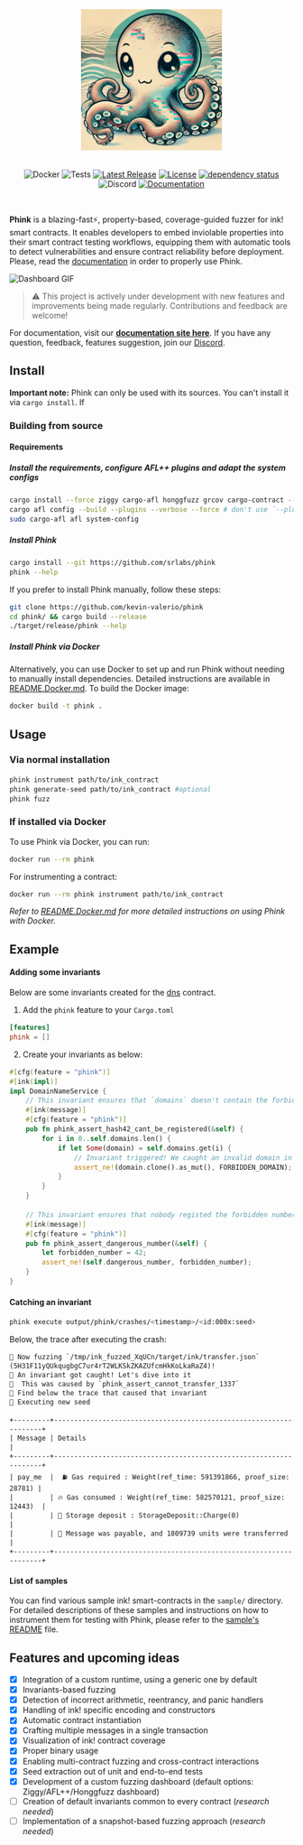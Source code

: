 <div align="center">

<img src="https://raw.githubusercontent.com/srlabs/phink/refs/heads/main/assets/phink.png" alt="phink" width="250"/>
</br>
</br>


![Docker](https://github.com/srlabs/phink/actions/workflows/docker.yml/badge.svg)
![Tests](https://github.com/srlabs/phink/actions/workflows/rust.yml/badge.svg)
[![Latest Release](https://img.shields.io/crates/v/phink.svg)](https://crates.io/crates/phink)
[![License](https://img.shields.io/github/license/srlabs/phink)](https://github.com/srlabs/phink/blob/main/LICENSE)
[![dependency status](https://deps.rs/repo/github/srlabs/phink/status.svg)](https://deps.rs/repo/github/srlabs/phink)
![Discord](https://img.shields.io/discord/1276519988349374587?label=Discord)
[![Documentation](https://img.shields.io/badge/docs-latest-blue.svg)](https://srlabs.github.io/phink)

</div>
</br>

**Phink** is a blazing-fast⚡, property-based, coverage-guided fuzzer for ink! smart contracts. It enables developers to
embed inviolable properties into their smart contract testing workflows, equipping them with automatic tools to detect
vulnerabilities and ensure contract reliability before deployment. Please, read
the [documentation](https://srlabs.github.io/phink/) in order to properly
use Phink.

![Dashboard GIF](assets/dashboard.gif)


> ⚠️ This project is actively under development with new features and improvements being made regularly. Contributions
> and feedback are welcome!

For documentation, visit our [**documentation site here**](https://srlabs.github.io/phink/). If you have any question,
feedback, features suggestion, join our [Discord](https://discord.gg/gAahQMGE).

## Install

**Important note:** Phink can only be used with its sources. You can't install it via `cargo install`. If

### Building from source

#### Requirements

##### Install the requirements, configure AFL++ plugins and adapt the system configs

```bash
cargo install --force ziggy cargo-afl honggfuzz grcov cargo-contract --locked 
cargo afl config --build --plugins --verbose --force # don't use `--plugins` if you're on macOS
sudo cargo-afl afl system-config
```

##### Install Phink

```bash
cargo install --git https://github.com/srlabs/phink
phink --help
```

If you prefer to install Phink manually, follow these steps:

```bash
git clone https://github.com/kevin-valerio/phink
cd phink/ && cargo build --release
./target/release/phink --help
```

##### Install Phink via Docker

Alternatively, you can use Docker to set up and run Phink without needing to manually install dependencies. Detailed
instructions are available in [README.Docker.md](README.Docker.md). To build the Docker image:

```bash
docker build -t phink .
```

## Usage

### Via normal installation

```bash
phink instrument path/to/ink_contract
phink generate-seed path/to/ink_contract #optional 
phink fuzz  
```  

### If installed via Docker

To use Phink via Docker, you can run:

```bash
docker run --rm phink
```

For instrumenting a contract:

```bash
docker run --rm phink instrument path/to/ink_contract
```

_Refer to [README.Docker.md](README.Docker.md) for more detailed instructions on using Phink with Docker._

## Example

#### Adding some invariants

Below are some invariants created for the [dns](https://github.com/kevin-valerio/phink/blob/main/sample/dns/lib.rs)
contract.

1. Add the `phink` feature to your `Cargo.toml`

```toml
[features]
phink = []
```

2. Create your invariants as below:

```rust
#[cfg(feature = "phink")]
#[ink(impl)]
impl DomainNameService {
    // This invariant ensures that `domains` doesn't contain the forbidden domain that nobody should regsiter 
    #[ink(message)]
    #[cfg(feature = "phink")]
    pub fn phink_assert_hash42_cant_be_registered(&self) {
        for i in 0..self.domains.len() {
            if let Some(domain) = self.domains.get(i) {
                // Invariant triggered! We caught an invalid domain in the storage...
                assert_ne!(domain.clone().as_mut(), FORBIDDEN_DOMAIN);
            }
        }
    }

    // This invariant ensures that nobody registed the forbidden number
    #[ink(message)]
    #[cfg(feature = "phink")]
    pub fn phink_assert_dangerous_number(&self) {
        let forbidden_number = 42;
        assert_ne!(self.dangerous_number, forbidden_number);
    }
}
```

#### Catching an invariant

```bash
phink execute output/phink/crashes/<timestamp>/<id:000x:seed>  
```

Below, the trace after executing the crash:

```
🚀 Now fuzzing `/tmp/ink_fuzzed_XqUCn/target/ink/transfer.json` (5H31F11yQUkqugbgC7ur4rT2WLKSkZKAZUfcmHkKoLkaRaZ4)!
🤯 An invariant got caught! Let's dive into it
🫵  This was caused by `phink_assert_cannot_transfer_1337`
🎉 Find below the trace that caused that invariant
🌱 Executing new seed

+---------+-------------------------------------------------------------------+
| Message | Details                                                           |
+---------+-------------------------------------------------------------------+
| pay_me  |  ⛽️ Gas required : Weight(ref_time: 591391866, proof_size: 28781) |
|         | 🔥 Gas consumed : Weight(ref_time: 582570121, proof_size: 12443)  |
|         | 💾 Storage deposit : StorageDeposit::Charge(0)                    |
|         | 💸 Message was payable, and 1809739 units were transferred        |
+---------+-------------------------------------------------------------------+
```

#### List of samples

You can find various sample ink! smart-contracts in the `sample/` directory. For detailed descriptions of these samples
and
instructions on how to instrument them for testing with Phink, please refer to the [sample's README](sample/README.md)
file.

## Features and upcoming ideas

- [x] Integration of a custom runtime, using a generic one by default
- [x] Invariants-based fuzzing
- [x] Detection of incorrect arithmetic, reentrancy, and panic handlers
- [x] Handling of ink! specific encoding and constructors
- [x] Automatic contract instantiation
- [x] Crafting multiple messages in a single transaction
- [x] Visualization of ink! contract coverage
- [x] Proper binary usage
- [x] Enabling multi-contract fuzzing and cross-contract interactions
- [x] Seed extraction out of unit and end-to-end tests
- [x] Development of a custom fuzzing dashboard (default options: Ziggy/AFL++/Honggfuzz dashboard)
- [ ] Creation of default invariants common to every contract  (_research needed_)
- [ ] Implementation of a snapshot-based fuzzing approach  (_research needed_)
